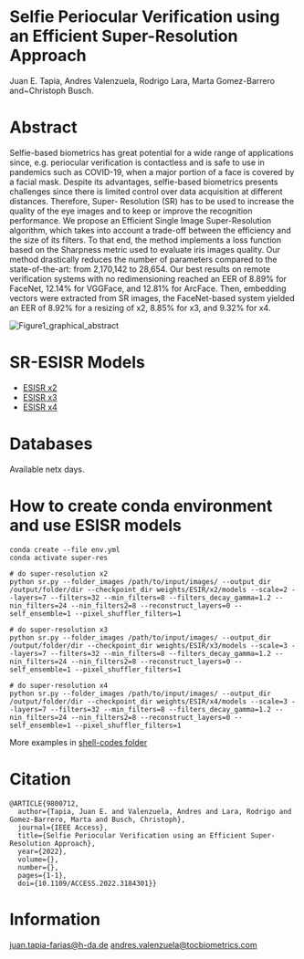 # Selfie Periocular Verification using an Efficient Super-Resolution Approach

Juan E. Tapia, Andres Valenzuela, Rodrigo Lara, Marta Gomez-Barrero and~Christoph Busch.

# Abstract
Selfie-based biometrics has great potential for a wide range of applications since, e.g.
periocular verification is contactless and is safe to use in pandemics such as COVID-19, when a major
portion of a face is covered by a facial mask. Despite its advantages, selfie-based biometrics presents
challenges since there is limited control over data acquisition at different distances. Therefore, Super-
Resolution (SR) has to be used to increase the quality of the eye images and to keep or improve the
recognition performance. We propose an Efficient Single Image Super-Resolution algorithm, which takes
into account a trade-off between the efficiency and the size of its filters. To that end, the method implements
a loss function based on the Sharpness metric used to evaluate iris images quality. Our method drastically
reduces the number of parameters compared to the state-of-the-art: from 2,170,142 to 28,654. Our best
results on remote verification systems with no redimensioning reached an EER of 8.89% for FaceNet,
12.14% for VGGFace, and 12.81% for ArcFace. Then, embedding vectors were extracted from SR images,
the FaceNet-based system yielded an EER of 8.92% for a resizing of x2, 8.85% for x3, and 9.32% for x4.

![Figure1_graphical_abstract](https://user-images.githubusercontent.com/45126159/173895776-e3033d81-ee3f-4e61-8bff-620f7f07a8c7.png)


# SR-ESISR Models

* [ESISR x2](https://github.com/Choapinus/selfie-biometrics-periocular-iris/tree/master/weights/ESIR/x2/models)
* [ESISR x3](https://github.com/Choapinus/selfie-biometrics-periocular-iris/tree/master/weights/ESIR/x3/models)
* [ESISR x4](https://github.com/Choapinus/selfie-biometrics-periocular-iris/tree/master/weights/ESIR/x4/models)

# Databases

Available netx days.

# How to create conda environment and use ESISR models

```
conda create --file env.yml
conda activate super-res

# do super-resolution x2
python sr.py --folder_images /path/to/input/images/ --output_dir /output/folder/dir --checkpoint_dir weights/ESIR/x2/models --scale=2 --layers=7 --filters=32 --min_filters=8 --filters_decay_gamma=1.2 --nin_filters=24 --nin_filters2=8 --reconstruct_layers=0 --self_ensemble=1 --pixel_shuffler_filters=1

# do super-resolution x3
python sr.py --folder_images /path/to/input/images/ --output_dir /output/folder/dir --checkpoint_dir weights/ESIR/x3/models --scale=3 --layers=7 --filters=32 --min_filters=8 --filters_decay_gamma=1.2 --nin_filters=24 --nin_filters2=8 --reconstruct_layers=0 --self_ensemble=1 --pixel_shuffler_filters=1

# do super-resolution x4
python sr.py --folder_images /path/to/input/images/ --output_dir /output/folder/dir --checkpoint_dir weights/ESIR/x4/models --scale=3 --layers=7 --filters=32 --min_filters=8 --filters_decay_gamma=1.2 --nin_filters=24 --nin_filters2=8 --reconstruct_layers=0 --self_ensemble=1 --pixel_shuffler_filters=1
```

More examples in [shell-codes folder](https://github.com/Choapinus/selfie-biometrics-periocular-iris/tree/master/NTNU_SR_shell_codes)

# Citation 
```
@ARTICLE{9800712,
  author={Tapia, Juan E. and Valenzuela, Andres and Lara, Rodrigo and Gomez-Barrero, Marta and Busch, Christoph},
  journal={IEEE Access}, 
  title={Selfie Periocular Verification using an Efficient Super-Resolution Approach}, 
  year={2022},
  volume={},
  number={},
  pages={1-1},
  doi={10.1109/ACCESS.2022.3184301}}
```

# Information
juan.tapia-farias@h-da.de
andres.valenzuela@tocbiometrics.com
